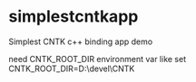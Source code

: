 # simplestcntkapp
Simplest CNTK c++ binding app demo

need CNTK_ROOT_DIR environment var like set CNTK_ROOT_DIR=D:\devel\CNTK